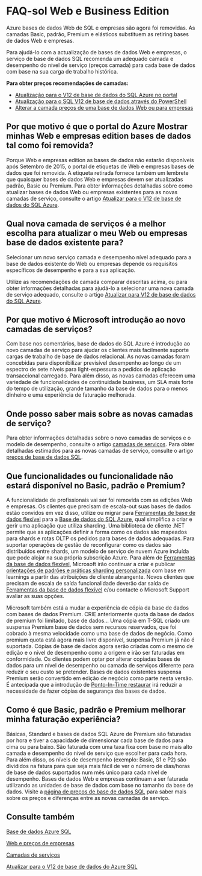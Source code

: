 <properties
   pageTitle="Azure SQL da base de dados Web Business Edition-sol FAQ sobre e | Microsoft Azure"
   description="Descubra quando as bases de dados Web de SQL Azure e empresas irão foi removidas e saiba mais sobre as funcionalidades e das novas camadas de serviço."
   services="sql-database"
   documentationCenter="na"
   authors="stevestein"
   manager="jhubbard"
   editor="monicar" />
<tags
   ms.service="sql-database"
   ms.devlang="na"
   ms.topic="article"
   ms.tgt_pltfrm="na"
   ms.workload="data-management"
   ms.date="08/08/2016"
   ms.author="sstein" />

# <a name="web-and-business-edition-sunset-faq"></a>FAQ-sol Web e Business Edition

Azure bases de dados Web de SQL e empresas são agora foi removidas. As camadas Basic, padrão, Premium e elásticos substituem as retiring bases de dados Web e empresas.

Para ajudá-lo com a actualização de bases de dados Web e empresas, o serviço de base de dados SQL recomenda um adequado camada e desempenho do nível de serviço (preços camada) para cada base de dados com base na sua carga de trabalho histórica.

**Para obter preços recomendações de camadas:**

- [Atualização para o V12 de base de dados do SQL Azure no portal](sql-database-upgrade-server-portal.md)
- [Atualização para o SQL V12 de base de dados através do PowerShell](sql-database-upgrade-server-powershell.md)
- [Alterar a camada preços de uma base de dados Web ou para empresas](sql-database-service-tier-advisor.md)



## <a name="why-does-the-azure-portal-show-my-web-and-business-edition-databases-as-retired"></a>Por que motivo é que o portal do Azure Mostrar minhas Web e empresas edition bases de dados tal como foi removida?

Porque Web e empresas edition as bases de dados não estarão disponíveis após Setembro de 2015, o portal de etiquetas de Web e empresas bases de dados que foi removida. A etiqueta retirada fornece também um lembrete que quaisquer bases de dados Web e empresas devem ser atualizadas padrão, Basic ou Premium. Para obter informações detalhadas sobre como atualizar bases de dados Web ou empresas existentes para as novas camadas de serviço, consulte o artigo [Atualizar para o V12 de base de dados do SQL Azure](sql-database-upgrade-server-portal.md).

## <a name="which-new-service-tier-is-the-best-choice-to-upgrade-my-existing-web-or-business-database-to"></a>Qual nova camada de serviços é a melhor escolha para atualizar o meu Web ou empresas base de dados existente para?

Selecionar um novo serviço camada e desempenho nível adequado para a base de dados existente do Web ou empresas depende os requisitos específicos de desempenho e para a sua aplicação.

Utilize as recomendações de camada comparar descritas acima, ou para obter informações detalhadas para ajudá-lo a selecionar uma nova camada de serviço adequado, consulte o artigo [Atualizar para V12 de base de dados do SQL Azure](sql-database-upgrade-server-portal.md).

## <a name="why-is-microsoft-introducing-new-service-tiers"></a>Por que motivo é Microsoft introdução ao novo camadas de serviços?

Com base nos comentários, base de dados do SQL Azure é introdução ao novo camadas de serviço para ajudar os clientes mais facilmente suporte cargas de trabalho de base de dados relacional. As novas camadas foram concebidas para disponibilizar previsível desempenho ao longo de um espectro de sete níveis para light-espessura a pedidos de aplicação transaccional carregado. Para além disso, as novas camadas oferecem uma variedade de funcionalidades de continuidade business, um SLA mais forte do tempo de utilização, grande tamanho da base de dados para o menos dinheiro e uma experiência de faturação melhorada.

## <a name="where-can-i-learn-more-about-the-new-service-tiers"></a>Onde posso saber mais sobre as novas camadas de serviço?

Para obter informações detalhadas sobre o novo camadas de serviços e o modelo de desempenho, consulte o artigo [camadas de serviços](sql-database-service-tiers.md). Para obter detalhadas estimados para as novas camadas de serviço, consulte o artigo [preços de base de dados SQL](https://azure.microsoft.com/pricing/details/sql-database/).

## <a name="what-features-or-functionality-will-not-be-available-in-basic-standard-and-premium"></a>Que funcionalidades ou funcionalidade não estará disponível no Basic, padrão e Premium?

A funcionalidade de profissionais vai ser foi removida com as edições Web e empresas. Os clientes que precisam de escala-out suas bases de dados estão convidos em vez disso, utilize ou migrar para [Ferramentas de base de dados flexível](sql-database-elastic-scale-get-started.md) para a [Base de dados do SQL Azure](sql-database-elastic-scale-get-started.md), qual simplifica a criar e gerir uma aplicação que utiliza sharding. Uma biblioteca de cliente .NET permite que as aplicações definir a forma como os dados são mapeados para shards e rotas OLTP os pedidos para bases de dados adequadas. Para suportar operações de gestão de reconfigurar como os dados são distribuídos entre shards, um modelo de serviço de nuvem Azure incluída que pode alojar na sua própria subscrição Azure. Para além de [Ferramentas da base de dados flexível](sql-database-elastic-scale-get-started.md), Microsoft irão continuar a criar e publicar [orientações de padrões e práticas sharding personalizada](https://msdn.microsoft.com/library/azure/dn764977.aspx) com base em learnings a partir das atribuições de cliente abrangente. Novos clientes que precisam de escala de saída funcionalidade deverão dar saída de [Ferramentas da base de dados flexível](sql-database-elastic-scale-get-started.md) e/ou contacte o Microsoft Support avaliar as suas opções.

Microsoft também está a mudar a experiência de cópia da base de dados com bases de dados Premium. CRIE anteriormente quota da base de dados de premium foi limitado, base de dados... Uma cópia em T-SQL criado um suspensa Premium base de dados sem recursos reservados, que foi cobrado à mesma velocidade como uma base de dados de negócio. Como premium quota está agora mais livre disponível, suspensa Premium já não é suportada. Cópias de base de dados agora serão criadas com o mesmo de edição e o nível de desempenho como a origem e irão ser faturadas em conformidade. Os clientes podem optar por alterar copiadas bases de dados para um nível de desempenho ou camada de serviços diferente para reduzir o seu custo se pretender. Bases de dados existentes suspensa Premium serão convertido em edição de negócio como parte nesta versão. É antecipada que a introdução de [Ponto-In-Time restaurar](sql-database-recovery-using-backups.md#point-in-time-restore) irá reduzir a necessidade de fazer cópias de segurança das bases de dados.

## <a name="how-does-basic-standard-and-premium-improve-my-billing-experience"></a>Como é que Basic, padrão e Premium melhorar minha faturação experiência?

Básicas, Standard e bases de dados SQL Azure de Premium são faturadas por hora e tiver a capacidade de dimensionar cada base de dados para cima ou para baixo. São faturada com uma taxa fixa com base no mais alto camada e desempenho do nível de serviço que escolher para cada hora. Para além disso, os níveis de desempenho (exemplo: Basic, S1 e P2) são divididos na fatura para que seja mais fácil de ver o número de dias/horas de base de dados suportados num mês único para cada nível de desempenho. Bases de dados Web e empresas continuam a ser faturada utilizando as unidades de base de dados com base no tamanho da base de dados. Visite a [página de preços de base de dados SQL](https://azure.microsoft.com/pricing/details/sql-database/) para saber mais sobre os preços e diferenças entre as novas camadas de serviço.


## <a name="see-also"></a>Consulte também

[Base de dados Azure SQL](https://azure.microsoft.com/documentation/services/sql-database/)

[Web e preços de empresas](https://azure.microsoft.com/pricing/details/sql-database/web-business/)

[Camadas de serviços](sql-database-service-tiers.md)

[Atualizar para o V12 de base de dados do Azure SQL](sql-database-upgrade-server-portal.md)
